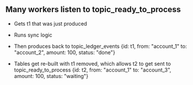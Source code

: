 ## Many workers listen to topic_ready_to_process

- Gets t1 that was just produced

- Runs sync logic

- Then produces back to topic_ledger_events
  {id: t1, from: "account_1" to: "account_2", amount: 100, status: "done"}
  
- Tables get re-built with t1 removed, which allows t2 to get sent to topic_ready_to_process
  {id: t2, from: "account_1" to: "account_3", amount: 100, status: "waiting"}